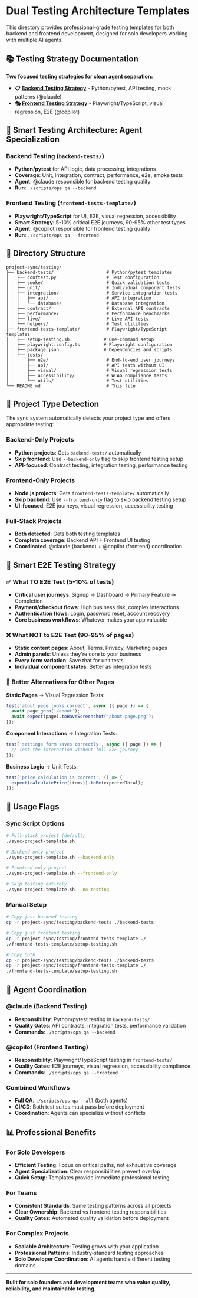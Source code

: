 # Dual Testing Architecture Templates

This directory provides professional-grade testing templates for both backend and frontend development, designed for solo developers working with multiple AI agents.

## 📚 Testing Strategy Documentation

**Two focused testing strategies for clean agent separation:**

- **📋 [Backend Testing Strategy](../../../docs/TESTING-STRATEGY.md)** - Python/pytest, API testing, mock patterns (@claude)
- **🎭 [Frontend Testing Strategy](frontend-tests-template/docs/TESTING_STRATEGY.md)** - Playwright/TypeScript, visual regression, E2E (@copilot)

## 🎯 Smart Testing Architecture: Agent Specialization

### Backend Testing (`backend-tests/`)
- **Python/pytest** for API logic, data processing, integrations
- **Coverage**: Unit, integration, contract, performance, e2e, smoke tests
- **Agent**: @claude responsible for backend testing quality
- **Run**: `./scripts/ops qa --backend`

### Frontend Testing (`frontend-tests-template/`)
- **Playwright/TypeScript** for UI, E2E, visual regression, accessibility
- **Smart Strategy**: 5-10% critical E2E journeys, 90-95% other test types
- **Agent**: @copilot responsible for frontend testing quality  
- **Run**: `./scripts/ops qa --frontend`

## 📁 Directory Structure

```
project-sync/testing/
├── backend-tests/                    # Python/pytest templates
│   ├── conftest.py                   # Test configuration
│   ├── smoke/                        # Quick validation tests
│   ├── unit/                         # Individual component tests
│   ├── integration/                  # Service integration tests
│   │   ├── api/                      # API integration
│   │   └── database/                 # Database integration
│   ├── contract/                     # External API contracts
│   ├── performance/                  # Performance benchmarks
│   ├── live/                         # Live API tests
│   └── helpers/                      # Test utilities
├── frontend-tests-template/          # Playwright/TypeScript templates
│   ├── setup-testing.sh             # One-command setup
│   ├── playwright.config.ts         # Playwright configuration
│   ├── package.json                 # Dependencies and scripts
│   └── tests/
│       ├── e2e/                      # End-to-end user journeys
│       ├── api/                      # API tests without UI
│       ├── visual/                   # Visual regression tests
│       ├── accessibility/            # WCAG compliance tests
│       └── utils/                    # Test utilities
└── README.md                         # This file
```

## 🚀 Project Type Detection

The sync system automatically detects your project type and offers appropriate testing:

### Backend-Only Projects
- **Python projects**: Gets `backend-tests/` automatically
- **Skip frontend**: Use `--backend-only` flag to skip frontend testing setup
- **API-focused**: Contract testing, integration testing, performance testing

### Frontend-Only Projects  
- **Node.js projects**: Gets `frontend-tests-template/` automatically
- **Skip backend**: Use `--frontend-only` flag to skip backend testing setup
- **UI-focused**: E2E journeys, visual regression, accessibility testing

### Full-Stack Projects
- **Both detected**: Gets both testing templates
- **Complete coverage**: Backend API + Frontend UI testing
- **Coordinated**: @claude (backend) + @copilot (frontend) coordination

## 🎯 Smart E2E Testing Strategy

### ✅ What TO E2E Test (5-10% of tests)
- **Critical user journeys**: Signup → Dashboard → Primary Feature → Completion
- **Payment/checkout flows**: High business risk, complex interactions
- **Authentication flows**: Login, password reset, account recovery
- **Core business workflows**: Whatever makes your app valuable

### ❌ What NOT to E2E Test (90-95% of pages)
- **Static content pages**: About, Terms, Privacy, Marketing pages
- **Admin panels**: Unless they're core to your business
- **Every form variation**: Save that for unit tests
- **Individual component states**: Better as integration tests

### 🎯 Better Alternatives for Other Pages

**Static Pages** → Visual Regression Tests:
```typescript
test('about page looks correct', async ({ page }) => {
  await page.goto('/about');
  await expect(page).toHaveScreenshot('about-page.png');
});
```

**Component Interactions** → Integration Tests:
```typescript  
test('settings form saves correctly', async ({ page }) => {
  // Test the interaction without full E2E journey
});
```

**Business Logic** → Unit Tests:
```typescript
test('price calculation is correct', () => {
  expect(calculatePrice(items)).toBe(expectedTotal);
});
```

## 🔧 Usage Flags

### Sync Script Options
```bash
# Full-stack project (default)
./sync-project-template.sh

# Backend-only project
./sync-project-template.sh --backend-only

# Frontend-only project  
./sync-project-template.sh --frontend-only

# Skip testing entirely
./sync-project-template.sh --no-testing
```

### Manual Setup
```bash
# Copy just backend testing
cp -r project-sync/testing/backend-tests ./backend-tests

# Copy just frontend testing
cp -r project-sync/testing/frontend-tests-template ./
./frontend-tests-template/setup-testing.sh

# Copy both
cp -r project-sync/testing/backend-tests ./backend-tests
cp -r project-sync/testing/frontend-tests-template ./
./frontend-tests-template/setup-testing.sh
```

## 🤖 Agent Coordination

### @claude (Backend Testing)
- **Responsibility**: Python/pytest testing in `backend-tests/`
- **Quality Gates**: API contracts, integration tests, performance validation
- **Commands**: `./scripts/ops qa --backend`

### @copilot (Frontend Testing)  
- **Responsibility**: Playwright/TypeScript testing in `frontend-tests/`
- **Quality Gates**: E2E journeys, visual regression, accessibility compliance
- **Commands**: `./scripts/ops qa --frontend`

### Combined Workflows
- **Full QA**: `./scripts/ops qa --all` (both agents)
- **CI/CD**: Both test suites must pass before deployment
- **Coordination**: Agents can specialize without conflicts

## 📊 Professional Benefits

### For Solo Developers
- **Efficient Testing**: Focus on critical paths, not exhaustive coverage
- **Agent Specialization**: Clear responsibilities prevent overlap
- **Quick Setup**: Templates provide immediate professional testing

### For Teams
- **Consistent Standards**: Same testing patterns across all projects
- **Clear Ownership**: Backend vs frontend testing responsibilities
- **Quality Gates**: Automated quality validation before deployment

### For Complex Projects
- **Scalable Architecture**: Testing grows with your application
- **Professional Patterns**: Industry-standard testing approaches
- **Solo Developer Coordination**: AI agents handle different testing domains

---

**Built for solo founders and development teams who value quality, reliability, and maintainable testing.**